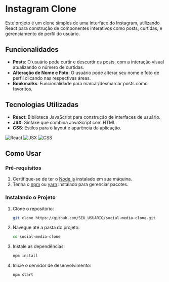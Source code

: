 # Instagram Clone

Este projeto é um clone simples de uma interface do Instagram, utilizando React para construção de componentes interativos como posts, curtidas, e gerenciamento de perfil do usuário.

## Funcionalidades

- **Posts**: O usuário pode curtir e descurtir os posts, com a interação visual atualizando o número de curtidas.
- **Alteração de Nome e Foto**: O usuário pode alterar seu nome e foto de perfil clicando nas respectivas áreas.
- **Bookmarks**: Funcionalidade para marcar/desmarcar posts como favoritos.

## Tecnologias Utilizadas

- **React**: Biblioteca JavaScript para construção de interfaces de usuário.
- **JSX**: Sintaxe que combina JavaScript com HTML.
- **CSS**: Estilos para o layout e aparência da aplicação.

![React](https://img.shields.io/badge/React-61DAFB?style=for-the-badge&logo=react&logoColor=black)
![JSX](https://img.shields.io/badge/JSX-61DAFB?style=for-the-badge&logo=react&logoColor=black)
![CSS](https://img.shields.io/badge/CSS-1572B6?style=for-the-badge&logo=css3&logoColor=white)

## Como Usar

### Pré-requisitos

1. Certifique-se de ter o [Node.js](https://nodejs.org/) instalado em sua máquina.
2. Tenha o [npm](https://www.npmjs.com/) ou [yarn](https://yarnpkg.com/) instalado para gerenciar pacotes.

### Instalando o Projeto

1. Clone o repositório:

   ```bash
   git clone https://github.com/SEU_USUARIO/social-media-clone.git
   
2. Navegue até a pasta do projeto:

   ```bash
   cd social-media-clone

3. Instale as dependências:

   ```bash
   npm install
4. Inicie o servidor de desenvolvimento:

   ```bash
   npm start
